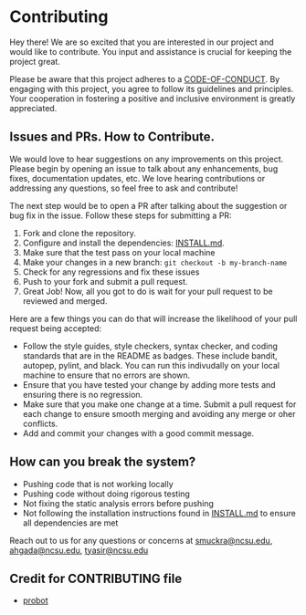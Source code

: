 # Contributing

Hey there! We are so excited that you are interested in our project and would like to contribute. You input and assistance is crucial for keeping the project great.

Please be aware that this project adheres to a [CODE-OF-CONDUCT](https://github.com/SAT510/WolfJobs-group66/blob/shazia/feature/CODE_OF_CONDUCT.md). By engaging with this project, you agree to follow its guidelines and principles. Your cooperation in fostering a positive and inclusive environment is greatly appreciated.

## Issues and PRs. How to Contribute.

We would love to hear suggestions on any improvements on this project. Please begin by opening an issue to talk about any enhancements, bug fixes, documentation updates, etc.
We love hearing contributions or addressing any questions, so feel free to ask and contribute!

The next step would be to open a PR after talking about the suggestion or bug fix in the issue. Follow these steps for submitting a PR:

1. Fork and clone the repository.
2. Configure and install the dependencies: [INSTALL.md](https://github.com/SAT510/CampusJobReview/blob/test/INSTALL.md).
3. Make sure that the test pass on your local machine
4. Make your changes in a new branch: `git checkout -b my-branch-name`
5. Check for any regressions and fix these issues
6. Push to your fork and submit a pull request.
7. Great Job! Now, all you got to do is wait for your pull request to be reviewed and merged.

Here are a few things you can do that will increase the likelihood of your pull request being accepted:

- Follow the style guides, style checkers, syntax checker, and coding standards that are in the README as badges. These include bandit, autopep, pylint, and black. You can run this indivudally on your local machine to ensure that no errors are shown.
- Ensure that you have tested your change by adding more tests and ensuring there is no regression.
- Make sure that you make one change at a time. Submit a pull request for each change to ensure smooth merging and avoiding any merge or oher conflicts.
- Add and commit your changes with a good commit message.

## How can you break the system?

- Pushing code that is not working locally
- Pushing code without doing rigorous testing
- Not fixing the static analysis errors before pushing
- Not following the installation instructions found in [INSTALL.md](https://github.com/SAT510/CampusJobReview/blob/test/INSTALL.md) to ensure all dependencies are met

Reach out to us for any questions or concerns at smuckra@ncsu.edu, ahgada@ncsu.edu, tyasir@ncsu.edu

## Credit for CONTRIBUTING file

- [probot](https://github.com/probot/template/blob/master/CONTRIBUTING.md#issues-and-prs)
